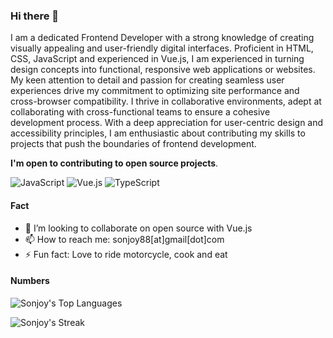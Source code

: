 ### Hi there 👋

I am a dedicated Frontend Developer with a strong knowledge of creating visually appealing and user-friendly digital interfaces. Proficient in HTML, CSS, JavaScript and experienced in Vue.js, I am experienced in turning design concepts into functional, responsive web applications or websites. My keen attention to detail and passion for creating seamless user experiences drive my commitment to optimizing site performance and cross-browser compatibility. I thrive in collaborative environments, adept at collaborating with cross-functional teams to ensure a cohesive development process. With a deep appreciation for user-centric design and accessibility principles, I am enthusiastic about contributing my skills to projects that push the boundaries of frontend development.

**I'm open to contributing to open source projects**.

![JavaScript](https://img.shields.io/badge/JavaScript-F7DF1E?style=flat-square&logo=javascript&logoColor=black)
![Vue.js](https://img.shields.io/badge/Vue.js-35495E?style=flat-square&logo=vue.js&logoColor=4FC08D)
![TypeScript](https://img.shields.io/badge/TypeScript-007ACC?style=flat-square&logo=typescript&logoColor=white)

<!-- 
![React.js](https://img.shields.io/badge/React.js-0081CB?style=flat-square&logo=react&logoColor=61DAFB)
![Vite](https://img.shields.io/badge/Vite-593D88?style=flat-square&logo=vite&logoColor=white)
![Node.js](https://img.shields.io/badge/Node.js-43853D?style=flat-square&logo=node.js&logoColor=white)
-->

#### Fact

- 👯 I’m looking to collaborate on open source with Vue.js
- 📫 How to reach me: sonjoy88[at]gmail[dot]com
- ⚡ Fun fact: Love to ride motorcycle, cook and eat

#### Numbers

<!--
![Sonjoy's Stats](https://github-readme-stats.vercel.app/api?username=sonjoy-s&count_private=true&show_icons=true)
-->
![Sonjoy's Top Languages](https://github-readme-stats.vercel.app/api/top-langs/?username=sonjoy-s&layout=compact)

![Sonjoy's Streak](https://github-readme-streak-stats.herokuapp.com/?user=sonjoy-s)
